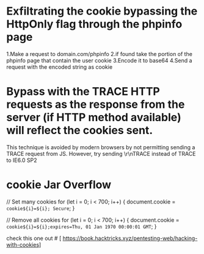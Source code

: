 # Exfiltrating the cookie bypassing the HttpOnly flag through the phpinfo page

1.Make a request to domain.com/phpinfo
2.if found take the portion of the phpinfo page that contain the user cookie
3.Encode it to base64
4.Send a request with the encoded string as cookie

#  Bypass with the  TRACE HTTP requests as the response from the server (if HTTP method available) will reflect the cookies sent.

This technique is avoided by modern browsers by not permitting sending a TRACE request from JS. However, try  sending \r\nTRACE instead of TRACE to IE6.0 SP2

# cookie Jar Overflow

// Set many cookies
for (let i = 0; i < 700; i++) {
    document.cookie = `cookie${i}=${i}; Secure`;
}

// Remove all cookies
for (let i = 0; i < 700; i++) {
    document.cookie = `cookie${i}=${i};expires=Thu, 01 Jan 1970 00:00:01 GMT`;
}


check this one out # [ https://book.hacktricks.xyz/pentesting-web/hacking-with-cookies]
